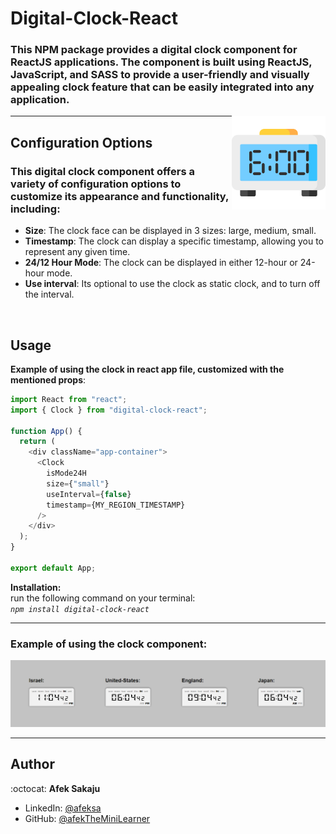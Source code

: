 # Digital-Clock-React

### This NPM package provides a digital clock component for ReactJS applications. The component is built using ReactJS, JavaScript, and SASS to provide a user-friendly and visually appealing clock feature that can be easily integrated into any application. <br />

<img src="./readme-resources/clock.png" width=150px height=150px align="right">

---

## Configuration Options

### This digital clock component offers a variety of configuration options to customize its appearance and functionality, including:

- **Size**: The clock face can be displayed in 3 sizes: large, medium, small.
- **Timestamp**: The clock can display a specific timestamp, allowing you to represent any given time.
- **24/12 Hour Mode**: The clock can be displayed in either 12-hour or 24-hour mode.
- **Use interval**: Its optional to use the clock as static clock, and to turn off the interval.

</br>

## Usage

**Example of using the clock in react app file, customized with the mentioned props**:

```js
import React from "react";
import { Clock } from "digital-clock-react";

function App() {
  return (
    <div className="app-container">
      <Clock
        isMode24H
        size={"small"}
        useInterval={false}
        timestamp={MY_REGION_TIMESTAMP}
      />
    </div>
  );
}

export default App;
```

**Installation:**</br>
run the following command on your terminal:</br> _`npm install digital-clock-react`_

---

### **Example of using the clock component:**

![Example-GIF](./readme-resources/clock-gif.gif)

---

## Author

:octocat: **Afek Sakaju**

- LinkedIn: [@afeksa](https://www.linkedin.com/in/afeksa/)
- GitHub: [@afekTheMiniLearner](https://github.com/afekTheMiniLearner)
